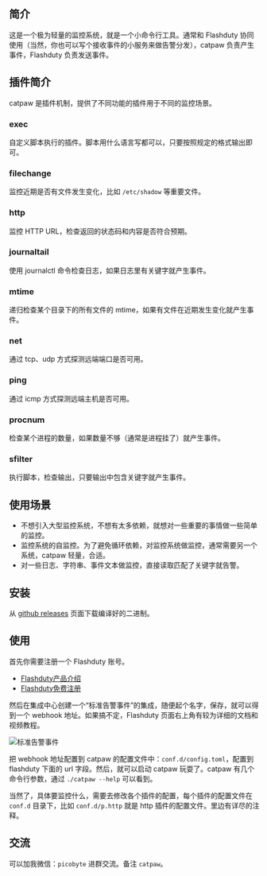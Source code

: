 ## 简介
这是一个极为轻量的监控系统，就是一个小命令行工具。通常和 Flashduty 协同使用（当然，你也可以写个接收事件的小服务来做告警分发），catpaw 负责产生事件，Flashduty 负责发送事件。

## 插件简介
catpaw 是插件机制，提供了不同功能的插件用于不同的监控场景。

### exec
自定义脚本执行的插件。脚本用什么语言写都可以，只要按照规定的格式输出即可。

### filechange
监控近期是否有文件发生变化，比如 `/etc/shadow` 等重要文件。

### http
监控 HTTP URL，检查返回的状态码和内容是否符合预期。

### journaltail
使用 journalctl 命令检查日志，如果日志里有关键字就产生事件。

### mtime
递归检查某个目录下的所有文件的 mtime，如果有文件在近期发生变化就产生事件。

### net
通过 tcp、udp 方式探测远端端口是否可用。

### ping
通过 icmp 方式探测远端主机是否可用。

### procnum
检查某个进程的数量，如果数量不够（通常是进程挂了）就产生事件。

### sfilter
执行脚本，检查输出，只要输出中包含关键字就产生事件。

## 使用场景

- 不想引入大型监控系统，不想有太多依赖，就想对一些重要的事情做一些简单的监控。
- 监控系统的自监控。为了避免循环依赖，对监控系统做监控，通常需要另一个系统，catpaw 轻量，合适。
- 对一些日志、字符串、事件文本做监控，直接读取匹配了关键字就告警。

## 安装

从 [github releases](https://github.com/cprobe/catpaw/releases) 页面下载编译好的二进制。

## 使用

首先你需要注册一个 Flashduty 账号。

- [Flashduty产品介绍](https://flashcat.cloud/product/flashduty/)
- [Flashduty免费注册](https://console.flashcat.cloud/)

然后在集成中心创建一个“标准告警事件”的集成，随便起个名字，保存，就可以得到一个 webhook 地址。如果搞不定，Flashduty 页面右上角有较为详细的文档和视频教程。

![标准告警事件](https://download.flashcat.cloud/ulric/20241205161341.png)

把 webhook 地址配置到 catpaw 的配置文件中：`conf.d/config.toml`，配置到 flashduty 下面的 url 字段。然后，就可以启动 catpaw 玩耍了。catpaw 有几个命令行参数，通过 `./catpaw --help` 可以看到。

当然了，具体要监控什么，需要去修改各个插件的配置，每个插件的配置文件在 `conf.d` 目录下，比如 `conf.d/p.http` 就是 http 插件的配置文件。里边有详尽的注释。

## 交流

可以加我微信：`picobyte` 进群交流。备注 `catpaw`。

